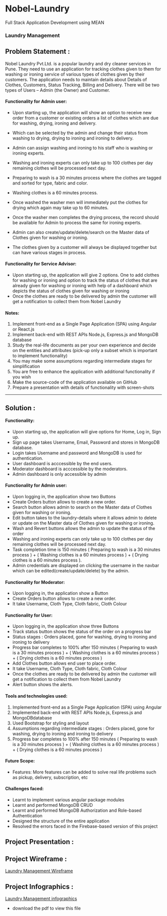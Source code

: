 # Nobel-Laundry
 Full Stack Application Development using MEAN
 
### Laundry Management
<!-- - [Problem statement](https://github.com/ineffable23/Laundry-Management/tree/main/Laundry-Firebase#problem-statement-)
- [Solution](https://github.com/ineffable23/Laundry-Management/tree/main/Laundry-Firebase#solution-)
- [Project Presentation](https://github.com/ineffable23/Laundry-Management/tree/main/Laundry-Firebase#project-presentation-)
- [Project Wireframe](https://github.com/ineffable23/Laundry-Management/tree/main/Laundry-Firebase#project-wireframe-)
- [Challenges Faced](https://github.com/ineffable23/Laundry-Management/tree/main/Laundry-Firebase#challenges-faced)
- [Future Scope](https://github.com/ineffable23/Laundry-Management/tree/main/Laundry-Firebase#future-scope) -->


## Problem Statement :

Nobel Laundry Pvt.Ltd. is a popular laundry and dry cleaner services in Pune. They need to use an application for tracking clothes given to them for washing or ironing service of various types of clothes given by their customers. The application needs to maintain details about Details of Clothes, Customers, Status Tracking, Billing and Delivery. 
There will be two types of Users – Admin (the Owner) and Customer. 


#### Functionality for Admin user: 

- Upon starting up, the application will show an option to receive new order from a customer or existing orders a list of clothes which are due for washing, drying, ironing and delivery. 
- Which can be selected by the admin and change their status from washing to drying, drying to ironing and ironing to delivery.
- Admin can assign washing and ironing to his staff who is washing or ironing experts.
- Washing and ironing experts can only take up to 100 clothes per day remaining clothes will be processed next day.
- Preparing to wash is a 30 minutes process where the clothes are tagged and sorted for type, fabric and color.
- Washing clothes is a 60 minutes process. 

- Once washed the washer men will immediately put the clothes for drying which again may take up to 60 minutes. 
- Once the washer men completes the drying process, the record should be available for Admin to process the same for ironing experts.
- Admin can also create/update/delete/search on the Master data of Clothes given for washing or ironing.
- The clothes given by a customer will always be displayed together but can have various stages in process.


#### Functionality for Service Advisor:

- Upon starting up, the application will give 2 options. One to add clothes for washing or ironing and option to track the status of clothes that are already given for washing or ironing with help of a dashboard which depicts the status of clothes given for washing or ironing
- Once the clothes are ready to be delivered by admin the customer will get a notification to collect them from Nobel Laundry


#### Notes:

1.	Implement front-end as a Single Page Application (SPA) using Angular or React.js
2.	Implement back-end with REST APIs Node.js, Express.js and MongoDB database
3.	Study the real-life documents as per your own experience and decide on the entities and attributes (pick-up only a subset which is important to implement functionality)
4.	You may make some assumptions regarding intermediate stages for simplification
5.	You are free to enhance the application with additional functionality if you wish
6.	Make the source-code of the application available on GitHub 
7.	Prepare a presentation with details of functionality with screen-shots

<hr>

## Solution : 

#### Functionality:

- Upon starting up, the application will give options for Home, Log in, Sign up.
- Sign up page takes Username, Email, Password and stores in MongoDB database.
- Login takes Username and password and MongoDB is used for authentication.
- User dashboard is acccessible by the end users.
- Moderator dashboard is acccessible by the moderators.
- Admin dashboard is only accessible by admin 


#### Functionality for Admin user: 

- Upon logging in, the application show two Buttons 
- Create Orders button allows to create a new order.
- Search button allows admin to search on the Master data of Clothes given for washing or ironing.
- Edit button takes to the laundry-details where it allows admin to delete or update on the Master data of Clothes given for washing or ironing.
- Wash and Revert buttons allows the admin to update the status of the order
- Washing and ironing experts can only take up to 100 clothes per day remaining clothes will be processed next day.
- Task completion time is 150 minutes ( Preparing to wash is a 30 minutes process ) + ( Washing clothes is a 60 minutes process ) + ( Drying clothes is a 60 minutes process ).
- Admin credentials are displayed on clicking the username in the navbar which can be edited(create/update/delete) by the admin.


#### Functionality for Moderator:

- Upon logging in, the application show a Button
- Create Orders button allows to create a new order.
- It take Username, Cloth Type, Cloth fabric, Cloth Colour


#### Functionality for User:

- Upon logging in, the application show three Buttons 
- Track status button shows the status of the order on a progress bar 
- Status stages : Orders placed, gone for washing, drying to ironing and ironing to delivery
- Progress bar completes to 100% after 150 minutes ( Preparing to wash is a 30 minutes process ) + ( Washing clothes is a 60 minutes process ) + ( Drying clothes is a 60 minutes process )
- Add Clothes button allows end user to place order.
- It take Username, Cloth Type, Cloth fabric, Cloth Colour
- Once the clothes are ready to be delivered by admin the customer will get a notification to collect them from Nobel Laundry
- Alert button shows the alerts.


#### Tools and technologies used:

1.	Implemented front-end as a Single Page Application (SPA) using Angular
2.	Implemented back-end with REST APIs Node.js, Express.js and MongoDBdatabase
3.	Used Bootstrap for styling and layout
4.	Assumptions regarding intermediate stages : Orders placed, gone for washing, drying to ironing and ironing to delivery
5.	Progress bar completes to 100% after 150 minutes ( Preparing to wash is a 30 minutes process ) + ( Washing clothes is a 60 minutes process ) + ( Drying clothes is a 60 minutes process )

#### Future Scope:

- Features: More features can be added to solve real life problems such as pickup, delivery, subscription, etc

#### Challenges faced:

- Learnt to implement various angular package modules
- Learnt and performed MongoDB CRUD
- Learnt and performed MongoDB Authorization and Role-based Authentication
- Designed the structure of the entire application
- Resolved the errors faced in the Firebase-based version of this project
  
 ## Project Presentation :
<!--  - [Laundry-Management-Presentation](https://user-images.githubusercontent.com/49369387/163675567-aa56e2e5-1014-4d99-8107-6a55e04999db.mp4) -->
<!-- [<img src="https://i.ytimg.com/vi/Hc79sDi3f0U/maxresdefault.jpg" width="50%">](https://user-images.githubusercontent.com/49369387/163678116-f4fc24cf-5b87-40e3-a9a2-855fa8eaf1da.mp4 "Now in Android: 55") -->


 ## Project Wireframe :
 [Laundry Management Wireframe](https://github.com/ineffable23/Nobel-Laundry/blob/main/Wireframe.drawio.png)

 ## Project Infographics : 
 [Laundry Management infographics](https://github.com/ineffable23/Nobel-Laundry/blob/main/Laundry-Managemant.pdf)
 - download the pdf to view this file
